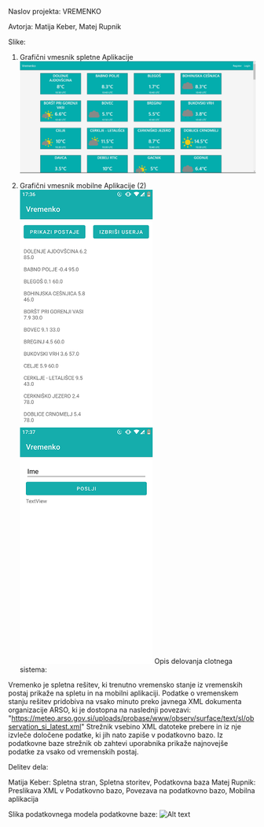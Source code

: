 Naslov projekta: VREMENKO

Avtorja: Matija Keber, Matej Rupnik

Slike:

1. Grafični vmesnik spletne Aplikacije
![Slika Spletne Aplikacije](web/wwwroot/img/Spletna.jpg)

2. Grafični vmesnik mobilne Aplikacije (2)
![App Aplikacije](web/wwwroot/img/App.png)
![App Izbris Uporabnika](web/wwwroot/img/Aizbris.png)
Opis delovanja clotnega sistema:

Vremenko je spletna rešitev, ki trenutno vremensko stanje iz vremenskih postaj prikaže na spletu in na mobilni aplikaciji.
Podatke o vremenskem stanju rešitev pridobiva na vsako minuto preko javnega XML dokumenta organizacije ARSO, ki je dostopna na naslednji povezavi: "https://meteo.arso.gov.si/uploads/probase/www/observ/surface/text/sl/observation_si_latest.xml"
Strežnik vsebino XML datoteke prebere in iz nje izvleče določene podatke, ki jih nato zapiše v podatkovno bazo.
Iz podatkovne baze strežnik ob zahtevi uporabnika prikaže najnovejše podatke za vsako od vremenskih postaj.

Delitev dela:

Matija Keber: Spletna stran, Spletna storitev, Podatkovna baza
Matej Rupnik: Preslikava XML v Podatkovno bazo, Povezava na podatkovno bazo, Mobilna aplikacija

Slika podatkovnega modela podatkovne baze:
![Alt text](url "Title")
